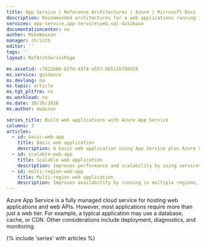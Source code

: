 ```yaml
---
title: App Service | Reference Architectures | Azure | Microsoft Docs
description: Recommended architectures for a web applications running in Microsoft Azure.
services: app-service,app-service\web,sql-database
documentationcenter: na
author: MikeWasson
manager: christb
editor: ''
tags: ''
layout: RefArchSeriesPage

ms.assetid: c7022bbb-b2fd-43f4-a557-6b511b79dd10
ms.service: guidance
ms.devlang: na
ms.topic: article
ms.tgt_pltfrm: na
ms.workload: na
ms.date: 10/26/2016
ms.author: mwasson

series_title: Build web applications with Azure App Service
columns: 3
articles:
  - id: basic-web-app
    title: Basic web application
    description: A basic web application using App Service plus Azure SQL Database.
  - id: scalable-web-app
    title: Scalable web application
    description: Improves performance and scalability by using services such as Azure Redis Cache, Azure CDN, and WebJobs.
  - id: multi-region-web-app
    title: Multi-region web application
    description: Improves availability by running in multiple regions, using Traffic Manager to fail over if the primary region goes down.
---
```


Azure App Service is a fully managed cloud service for hosting web applications and web APIs. However, most applications require more than just a web tier. For example, a typical application may use a database, cache, or CDN. Other considerations include deployment, diagnostics, and monitoring.

{% include 'series' with articles %}